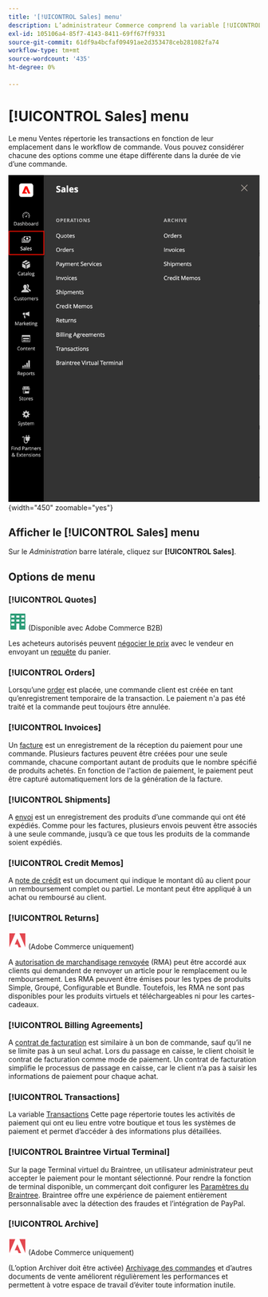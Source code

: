 ```yaml
---
title: '[!UICONTROL Sales] menu'
description: L’administrateur Commerce comprend la variable [!UICONTROL Sales] qui permet d’accéder aux outils permettant d’utiliser les commandes en fonction de leur emplacement dans le workflow.
exl-id: 105106a4-85f7-4143-8411-69ff67ff9331
source-git-commit: 61df9a4bcfaf09491ae2d353478ceb281082fa74
workflow-type: tm+mt
source-wordcount: '435'
ht-degree: 0%

---
```


# [!UICONTROL Sales] menu

Le menu Ventes répertorie les transactions en fonction de leur emplacement dans le workflow de commande. Vous pouvez considérer chacune des options comme une étape différente dans la durée de vie d’une commande.

![Menu Ventes](./assets/admin-menu-sales.png){width="450" zoomable="yes"}

## Afficher le [!UICONTROL Sales] menu

Sur le _Administration_ barre latérale, cliquez sur **[!UICONTROL Sales]**.

## Options de menu

### [!UICONTROL Quotes]

![Adobe Commerce B2B](../assets/b2b.svg) (Disponible avec Adobe Commerce B2B)

Les acheteurs autorisés peuvent [négocier le prix](../b2b/quotes.md) avec le vendeur en envoyant un [requête](../b2b/quote-request.md) du panier.

### [!UICONTROL Orders]

Lorsqu’une [order](orders.md) est placée, une commande client est créée en tant qu’enregistrement temporaire de la transaction. Le paiement n&#39;a pas été traité et la commande peut toujours être annulée.

### [!UICONTROL Invoices]

Un [facture](invoices.md) est un enregistrement de la réception du paiement pour une commande. Plusieurs factures peuvent être créées pour une seule commande, chacune comportant autant de produits que le nombre spécifié de produits achetés. En fonction de l&#39;action de paiement, le paiement peut être capturé automatiquement lors de la génération de la facture.

### [!UICONTROL Shipments]

A [envoi](shipments.md) est un enregistrement des produits d’une commande qui ont été expédiés. Comme pour les factures, plusieurs envois peuvent être associés à une seule commande, jusqu’à ce que tous les produits de la commande soient expédiés.

### [!UICONTROL Credit Memos]

A [note de crédit](credit-memos.md) est un document qui indique le montant dû au client pour un remboursement complet ou partiel. Le montant peut être appliqué à un achat ou remboursé au client.

### [!UICONTROL Returns]

![Adobe Commerce](../assets/adobe-logo.svg) (Adobe Commerce uniquement)

A [autorisation de marchandisage renvoyée](returns.md) (RMA) peut être accordé aux clients qui demandent de renvoyer un article pour le remplacement ou le remboursement. Les RMA peuvent être émises pour les types de produits Simple, Groupé, Configurable et Bundle. Toutefois, les RMA ne sont pas disponibles pour les produits virtuels et téléchargeables ni pour les cartes-cadeaux.

### [!UICONTROL Billing Agreements]

A [contrat de facturation](paypal-billing-agreements.md) est similaire à un bon de commande, sauf qu’il ne se limite pas à un seul achat. Lors du passage en caisse, le client choisit le contrat de facturation comme mode de paiement. Un contrat de facturation simplifie le processus de passage en caisse, car le client n’a pas à saisir les informations de paiement pour chaque achat.

### [!UICONTROL Transactions]

La variable [Transactions](transactions.md) Cette page répertorie toutes les activités de paiement qui ont eu lieu entre votre boutique et tous les systèmes de paiement et permet d’accéder à des informations plus détaillées.

### [!UICONTROL Braintree Virtual Terminal]

Sur la page Terminal virtuel du Braintree, un utilisateur administrateur peut accepter le paiement pour le montant sélectionné. Pour rendre la fonction de terminal disponible, un commerçant doit configurer les [Paramètres du Braintree](braintree.md). Braintree offre une expérience de paiement entièrement personnalisable avec la détection des fraudes et l’intégration de PayPal.

### [!UICONTROL Archive]

![Adobe Commerce](../assets/adobe-logo.svg) (Adobe Commerce uniquement)

(L’option Archiver doit être activée) [Archivage des commandes](order-archive.md) et d’autres documents de vente améliorent régulièrement les performances et permettent à votre espace de travail d’éviter toute information inutile.
